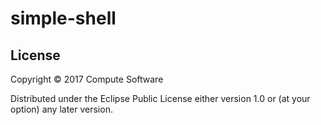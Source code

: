# simple-shell

## License

Copyright © 2017 Compute Software

Distributed under the Eclipse Public License either version 1.0 or (at
your option) any later version.
